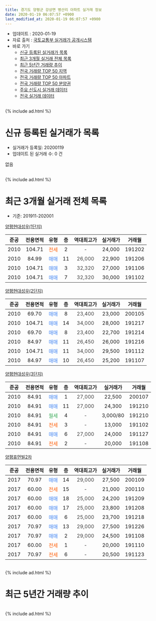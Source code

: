 ```yaml
---
title: 경기도 양평군 강상면 병산리 아파트 실거래 정보
date: 2020-01-19 06:07:57 +0900
last_modified_at: 2020-01-19 06:07:57 +0900
---
```


* 업데이트 : 2020-01-19
* 자료 출처 : [국토교통부 실거래가 공개시스템](http://rt.molit.go.kr)
* 바로 가기
    * [신규 등록된 실거래가 목록](#신규-등록된-실거래가-목록)
    * [최근 3개월 실거래 전체 목록](#최근-3개월-실거래-전체-목록)
    * [최근 5년간 거래량 추이](#최근-5년간-거래량-추이)
    * [전국 거래량 TOP 50 지역](https://apt-info.github.io/apt-trade-info/최근-3개월-전국에서-가장-거래가-많이-발생한-지역)
    * [전국 거래량 TOP 50 아파트](https://apt-info.github.io/apt-trade-info/최근-3개월-전국에서-가장-거래가-많이-발생한-아파트)
    * [전국 거래량 TOP 50 분양권](https://apt-info.github.io/apt-trade-info/최근-3개월-전국에서-가장-거래가-많이-발생한-분양권)
    * [주요 신도시 실거래 데이터](https://apt-info.github.io/apt-trade-info/주요-신도시)
    * [전국 실거래 데이터](https://apt-info.github.io/apt-trade-info/전국)
<br>
{% include ad.html %}
<br>

# 신규 등록된 실거래가 목록
* 실거래가 등록일: 20200119
* 업데이트 된 실거래 수: 0 건

없음

<br>
{% include ad.html %}
<br>

# 최근 3개월 실거래 전체 목록
* 기준: 201911-202001


[양평현대성우(1단지)](https://search.naver.com/search.naver?query=%EA%B2%BD%EA%B8%B0%EB%8F%84+%EC%96%91%ED%8F%89%EA%B5%B0+%EA%B0%95%EC%83%81%EB%A9%B4+%EB%B3%91%EC%82%B0%EB%A6%AC+%EC%96%91%ED%8F%89%ED%98%84%EB%8C%80%EC%84%B1%EC%9A%B0%281%EB%8B%A8%EC%A7%80%29)

|준공|전용면적|유형|층|역대최고가|실거래가|거래월|
|:---:|:---:|:---:|:---:|:---:|:---:|:---:|
|2010|104.71|<span style="color:#ff5a00">전세</span>|2|<span style="color:#444444">-</span>|24,000|191202|
|2010|84.99|<span style="color:#4285f3">매매</span>|11|<span style="color:#444444">26,000</span>|22,900|191206|
|2010|104.71|<span style="color:#4285f3">매매</span>|3|<span style="color:#444444">32,320</span>|27,000|191106|
|2010|104.71|<span style="color:#4285f3">매매</span>|7|<span style="color:#444444">32,320</span>|30,000|191102|

[양평현대성우(2단지)](https://search.naver.com/search.naver?query=%EA%B2%BD%EA%B8%B0%EB%8F%84+%EC%96%91%ED%8F%89%EA%B5%B0+%EA%B0%95%EC%83%81%EB%A9%B4+%EB%B3%91%EC%82%B0%EB%A6%AC+%EC%96%91%ED%8F%89%ED%98%84%EB%8C%80%EC%84%B1%EC%9A%B0%282%EB%8B%A8%EC%A7%80%29)

|준공|전용면적|유형|층|역대최고가|실거래가|거래월|
|:---:|:---:|:---:|:---:|:---:|:---:|:---:|
|2010|69.70|<span style="color:#4285f3">매매</span>|8|<span style="color:#444444">23,400</span>|23,000|200105|
|2010|104.71|<span style="color:#4285f3">매매</span>|14|<span style="color:#444444">34,000</span>|28,000|191217|
|2010|69.70|<span style="color:#4285f3">매매</span>|8|<span style="color:#444444">23,400</span>|22,700|191214|
|2010|84.97|<span style="color:#4285f3">매매</span>|11|<span style="color:#444444">26,450</span>|26,000|191216|
|2010|104.71|<span style="color:#4285f3">매매</span>|11|<span style="color:#444444">34,000</span>|29,500|191112|
|2010|84.97|<span style="color:#4285f3">매매</span>|10|<span style="color:#444444">26,450</span>|25,200|191107|

[양평현대성우(3단지)](https://search.naver.com/search.naver?query=%EA%B2%BD%EA%B8%B0%EB%8F%84+%EC%96%91%ED%8F%89%EA%B5%B0+%EA%B0%95%EC%83%81%EB%A9%B4+%EB%B3%91%EC%82%B0%EB%A6%AC+%EC%96%91%ED%8F%89%ED%98%84%EB%8C%80%EC%84%B1%EC%9A%B0%283%EB%8B%A8%EC%A7%80%29)

|준공|전용면적|유형|층|역대최고가|실거래가|거래월|
|:---:|:---:|:---:|:---:|:---:|:---:|:---:|
|2010|84.91|<span style="color:#4285f3">매매</span>|1|<span style="color:#444444">27,000</span>|22,500|200107|
|2010|84.91|<span style="color:#4285f3">매매</span>|11|<span style="color:#444444">27,000</span>|24,300|191210|
|2010|84.91|<span style="color:#34a853">월세</span>|4|<span style="color:#444444">-</span>|3,000/80|191210|
|2010|84.91|<span style="color:#ff5a00">전세</span>|3|<span style="color:#444444">-</span>|13,000|191102|
|2010|84.91|<span style="color:#4285f3">매매</span>|6|<span style="color:#444444">27,000</span>|24,000|191127|
|2010|84.91|<span style="color:#ff5a00">전세</span>|2|<span style="color:#444444">-</span>|20,000|191108|

[양평휴먼빌2차](https://search.naver.com/search.naver?query=%EA%B2%BD%EA%B8%B0%EB%8F%84+%EC%96%91%ED%8F%89%EA%B5%B0+%EA%B0%95%EC%83%81%EB%A9%B4+%EB%B3%91%EC%82%B0%EB%A6%AC+%EC%96%91%ED%8F%89%ED%9C%B4%EB%A8%BC%EB%B9%8C2%EC%B0%A8)

|준공|전용면적|유형|층|역대최고가|실거래가|거래월|
|:---:|:---:|:---:|:---:|:---:|:---:|:---:|
|2017|70.97|<span style="color:#4285f3">매매</span>|14|<span style="color:#444444">29,000</span>|27,500|200109|
|2017|60.00|<span style="color:#ff5a00">전세</span>|15|<span style="color:#444444">-</span>|21,000|200110|
|2017|60.00|<span style="color:#4285f3">매매</span>|18|<span style="color:#444444">25,000</span>|24,200|191209|
|2017|60.00|<span style="color:#4285f3">매매</span>|17|<span style="color:#444444">25,000</span>|23,800|191208|
|2017|60.00|<span style="color:#4285f3">매매</span>|6|<span style="color:#444444">25,000</span>|23,700|191218|
|2017|70.97|<span style="color:#4285f3">매매</span>|13|<span style="color:#444444">29,000</span>|27,500|191226|
|2017|70.97|<span style="color:#4285f3">매매</span>|2|<span style="color:#444444">29,000</span>|24,500|191108|
|2017|60.00|<span style="color:#ff5a00">전세</span>|1|<span style="color:#444444">-</span>|20,000|191110|
|2017|70.97|<span style="color:#ff5a00">전세</span>|6|<span style="color:#444444">-</span>|20,500|191123|


<br>
{% include ad.html %}
<br>

# 최근 5년간 거래량 추이


<div style="width:100%;">
    <canvas id="deal_progress" height="200"></canvas>
</div>

<script>
new Chart(document.getElementById("deal_progress"), {
    type: 'line',
    data: {
        labels: ['201501','201502','201503','201504','201505','201506','201507','201508','201509','201510','201511','201512','201601','201602','201603','201604','201605','201606','201607','201608','201609','201610','201611','201612','201701','201702','201703','201704','201705','201706','201707','201708','201709','201710','201711','201712','201801','201802','201803','201804','201805','201806','201807','201808','201809','201810','201811','201812','201901','201902','201903','201904','201905','201906','201907','201908','201909','201910','201911','201912','202001'],
        datasets: [{
            label: '매매',
            pointRadius: 1,
            data: [3, 7, 6, 7, 4, 6, 8, 12, 6, 10, 4, 2, 2, 7, 4, 2, 3, 3, 5, 8, 10, 8, 4, 3, 2, 2, 3, 5, 7, 7, 9, 11, 8, 8, 13, 7, 12, 15, 21, 13, 10, 10, 8, 15, 14, 15, 6, 5, 5, 4, 5, 5, 11, 2, 8, 7, 9, 11, 6, 9, 3],
            borderColor: "rgba(255, 201, 14, 1)",
            backgroundColor: "rgba(255, 201, 14, 0.5)",
            fill: false,
            lineTension: 0
        },{
            label: '전월세',
            pointRadius: 1,
            data: [15, 5, 7, 9, 3, 9, 5, 4, 4, 8, 6, 2, 3, 5, 9, 14, 2, 8, 11, 12, 6, 10, 4, 2, 10, 20, 26, 27, 22, 18, 13, 7, 7, 4, 3, 5, 3, 10, 12, 7, 8, 8, 4, 6, 5, 6, 4, 9, 14, 13, 19, 6, 8, 10, 17, 10, 3, 5, 4, 2, 1],
            borderColor: "rgba(0, 141, 185, 1)",
            backgroundColor: "rgba(0, 141, 185, 0.5)",
            fill: false,
            lineTension: 0
        }
        ]
    },
    options: {
        responsive: true,
        title: {
            display: false
        },
        tooltips: {
            mode: 'index',
            intersect: false
        },
        hover: {
            mode: 'nearest',
            intersect: true
        },
        scales: {
            xAxes: [{
                display: true,
                scaleLabel: {
                    display: true,
                    labelString: '년/월'
                }
            }],
            yAxes: [{
                display: true,
                ticks: {
                    suggestedMin: 0,
                },
                scaleLabel: {
                    display: true,
                    labelString: '실거래 수'
                }
            }]
        }
    }
});

</script>


<br>
{% include ad.html %}
<br>

